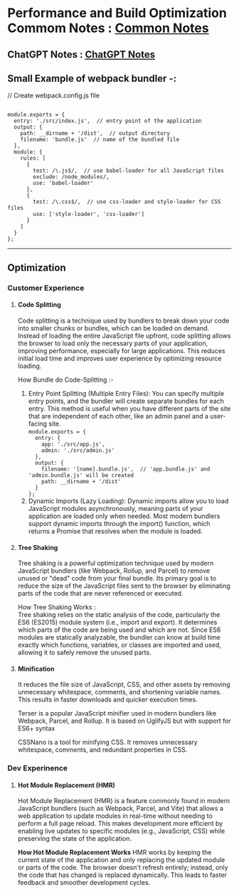 <h1>
  Performance and Build Optimization Commom Notes : <a href="https://heyashu.in/digital-garden/notes/front-end-design-system/build-optimization-techniques" target="_blank">Common Notes</a>
</h1>
<h2>
  ChatGPT Notes : <a href="https://chatgpt.com/share/6893be11-05ec-8006-92d4-7e1144c62c85" target="_blank">ChatGPT Notes</a>
</h2>
<h2>Small Example of webpack bundler -:</h2>

// Create webpack.config.js file

<code>
module.exports = {
  entry: './src/index.js',  // entry point of the application
  output: {
    path: __dirname + '/dist',  // output directory
    filename: 'bundle.js'  // name of the bundled file
  },
  module: {
    rules: [
      {
        test: /\.js$/,  // use babel-loader for all JavaScript files
        exclude: /node_modules/,
        use: 'babel-loader'
      },
      {
        test: /\.css$/,  // use css-loader and style-loader for CSS files
        use: ['style-loader', 'css-loader']
      }
    ]
  }
};
</code>
<hr />

<h2>Optimization</h2>
<h3>Customer Experience</h3>
<ol>
<li>
<h4>Code Splitting</h4>
<p>
Code splitting is a technique used by bundlers to break down your code into smaller chunks or bundles, which can be loaded on demand. Instead of loading the entire JavaScript file upfront, code splitting allows the browser to load only the necessary parts of your application, improving performance, especially for large applications. This reduces initial load time and improves user experience by optimizing resource loading.</p>
<p>
How Bundle do Code-Splitting :-
<ol>
<li>
Entry Point Splitting (Multiple Entry Files): You can specify multiple entry points, and the bundler will create separate bundles for each entry. This method is useful when you have different parts of the site that are independent of each other, like an admin panel and a user-facing site.
<br />
<code>module.exports = {
  entry: {
    app: './src/app.js',
    admin: './src/admin.js'
  },
  output: {
    filename: '[name].bundle.js',  // 'app.bundle.js' and 'admin.bundle.js' will be created
    path: __dirname + '/dist'
  }
};</code>
</li>
<li>
Dynamic Imports (Lazy Loading): Dynamic imports allow you to load JavaScript modules asynchronously, meaning parts of your application are loaded only when needed. Most modern bundlers support dynamic imports through the import() function, which returns a Promise that resolves when the module is loaded.</li>
</ol>
</p>

</li>
<li>
<h4>Tree Shaking</h4>
<p>
Tree shaking is a powerful optimization technique used by modern JavaScript bundlers (like Webpack, Rollup, and Parcel) to remove unused or "dead" code from your final bundle. Its primary goal is to reduce the size of the JavaScript files sent to the browser by eliminating parts of the code that are never referenced or executed.</p>
<p>How Tree Shaking Works : <br />
Tree shaking relies on the static analysis of the code, particularly the ES6 (ES2015) module system (i.e., import and export). It determines which parts of the code are being used and which are not. Since ES6 modules are statically analyzable, the bundler can know at build time exactly which functions, variables, or classes are imported and used, allowing it to safely remove the unused parts.</p>
</li>
<li>
<h4>Minification</h4>
<p>It reduces the file size of JavaScript, CSS, and other assets by removing unnecessary whitespace, comments, and shortening variable names. This results in faster downloads and quicker execution times.</p>
<p>Terser is a popular JavaScript minifier used in modern bundlers like Webpack, Parcel, and Rollup. It is based on UglifyJS but with support for ES6+ syntax</p>
<p>CSSNano is a tool for minifying CSS. It removes unnecessary whitespace, comments, and redundant properties in CSS.</p>
</li>
</ol>

<h3>Dev Experinence</h3>
<ol>
<li>
<h4>Hot Module Replacement (HMR)</h4>
<p>Hot Module Replacement (HMR) is a feature commonly found in modern JavaScript bundlers (such as Webpack, Parcel, and Vite) that allows a web application to update modules in real-time without needing to perform a full page reload. This makes development more efficient by enabling live updates to specific modules (e.g., JavaScript, CSS) while preserving the state of the application.</p>
<p><b>How Hot Module Replacement Works</b>
HMR works by keeping the current state of the application and only replacing the updated module or parts of the code. The browser doesn't refresh entirely; instead, only the code that has changed is replaced dynamically. This leads to faster feedback and smoother development cycles.</p>
</li>
</ol>


